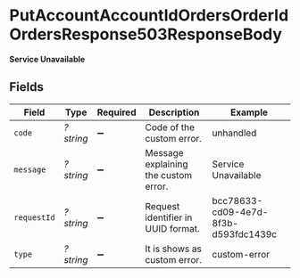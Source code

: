 # PutAccountAccountIdOrdersOrderIdOrdersResponse503ResponseBody

**Service Unavailable**



## Fields

| Field                                | Type                                 | Required                             | Description                          | Example                              |
| ------------------------------------ | ------------------------------------ | ------------------------------------ | ------------------------------------ | ------------------------------------ |
| `code`                               | *?string*                            | :heavy_minus_sign:                   | Code of the custom error.            | unhandled                            |
| `message`                            | *?string*                            | :heavy_minus_sign:                   | Message explaining the custom error. | Service Unavailable                  |
| `requestId`                          | *?string*                            | :heavy_minus_sign:                   | Request identifier in UUID format.   | bcc78633-cd09-4e7d-8f3b-d593fdc1439c |
| `type`                               | *?string*                            | :heavy_minus_sign:                   | It is shows as custom error.         | custom-error                         |
